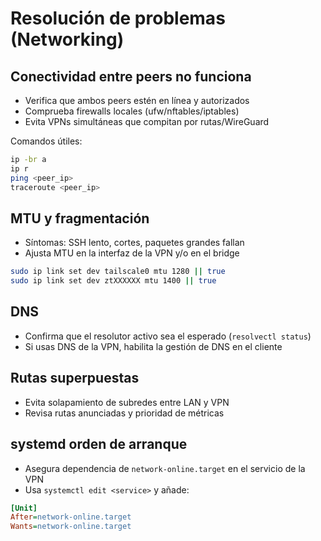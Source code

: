 # Resolución de problemas (Networking)

## Conectividad entre peers no funciona

- Verifica que ambos peers estén en línea y autorizados
- Comprueba firewalls locales (ufw/nftables/iptables)
- Evita VPNs simultáneas que compitan por rutas/WireGuard

Comandos útiles:

```bash
ip -br a
ip r
ping <peer_ip>
traceroute <peer_ip>
```

## MTU y fragmentación

- Síntomas: SSH lento, cortes, paquetes grandes fallan
- Ajusta MTU en la interfaz de la VPN y/o en el bridge

```bash
sudo ip link set dev tailscale0 mtu 1280 || true
sudo ip link set dev ztXXXXXX mtu 1400 || true
```

## DNS

- Confirma que el resolutor activo sea el esperado (`resolvectl status`)
- Si usas DNS de la VPN, habilita la gestión de DNS en el cliente

## Rutas superpuestas

- Evita solapamiento de subredes entre LAN y VPN
- Revisa rutas anunciadas y prioridad de métricas

## systemd orden de arranque

- Asegura dependencia de `network-online.target` en el servicio de la VPN
- Usa `systemctl edit <service>` y añade:

```ini
[Unit]
After=network-online.target
Wants=network-online.target
```
